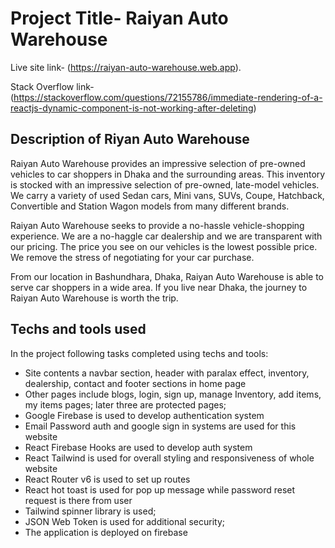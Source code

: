 # Project Title- Raiyan Auto Warehouse

Live site link- (https://raiyan-auto-warehouse.web.app).


Stack Overflow link- (https://stackoverflow.com/questions/72155786/immediate-rendering-of-a-reactjs-dynamic-component-is-not-working-after-deleting)

## Description of Riyan Auto Warehouse

Raiyan Auto Warehouse provides an impressive selection of pre-owned vehicles to car shoppers in Dhaka and the surrounding areas. This inventory is stocked with an impressive selection of pre-owned, late-model vehicles. We carry a variety of used Sedan cars, Mini vans, SUVs, Coupe, Hatchback, Convertible and Station Wagon models from many different brands.

Raiyan Auto Warehouse seeks to provide a no-hassle vehicle-shopping experience. We are a no-haggle car dealership and we are transparent with our pricing. The price you see on our vehicles is the lowest possible price. We remove the stress of negotiating for your car purchase.

From our location in Bashundhara, Dhaka, Raiyan Auto Warehouse is able to serve car shoppers in a wide area. If you live near Dhaka, the journey to Raiyan Auto Warehouse is worth the trip. 
## Techs and tools used

In the project following tasks completed using techs and tools:

* Site contents a navbar section, header with paralax effect, inventory, dealership, contact and footer sections in home page
* Other pages include blogs, login, sign up, manage Inventory, add items, my items pages; later three are protected pages;
* Google Firebase is used to develop authentication system
* Email Password auth and google sign in systems are used for this website
* React Firebase Hooks are used to develop auth system
* React Tailwind is used for overall styling and responsiveness of whole website
* React Router v6 is used to set up routes
* React hot toast is used for pop up message while password reset request is there from user
* Tailwind spinner library is used;
* JSON Web Token is used for additional security;
* The application is deployed on firebase


